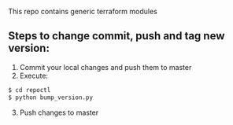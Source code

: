 This repo contains generic terraform modules

## Steps to change commit, push and tag new version:
1. Commit your local changes and push them to master
2. Execute:
``` bash
$ cd repoctl
$ python bump_version.py
```
3.  Push changes to master